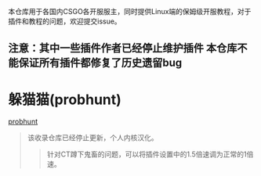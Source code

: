 本仓库用于各国内CSGO各开服服主，同时提供Linux端的保姆级开服教程，对于插件和教程的问题，欢迎提交issue。



## 注意：其中一些插件作者已经停止维护插件 本仓库不能保证所有插件都修复了历史遗留bug



# 躲猫猫(probhunt) 

[probhunt](https://github.com/olavim/sm-PropHunt)

> 该收录仓库已经停止更新，个人内核汉化。
>
> > 针对CT蹲下鬼畜的问题，可以将插件设置中的1.5倍速调为正常的1倍速。



